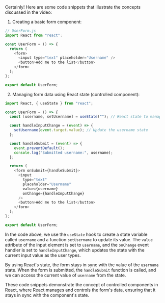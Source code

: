 Certainly! Here are some code snippets that illustrate the concepts discussed in the video:

1. Creating a basic form component:
```javascript
// UserForm.js
import React from "react";

const UserForm = () => {
  return (
    <form>
      <input type="text" placeholder="Username" />
      <button>Add me to the list</button>
    </form>
  );
};

export default UserForm;
```

2. Managing form data using React state (controlled component):
```javascript
import React, { useState } from "react";

const UserForm = () => {
  const [username, setUsername] = useState(""); // React state to manage username

  const handleInputChange = (event) => {
    setUsername(event.target.value); // Update the username state
  };

  const handleSubmit = (event) => {
    event.preventDefault();
    console.log("Submitted username:", username);
  };

  return (
    <form onSubmit={handleSubmit}>
      <input
        type="text"
        placeholder="Username"
        value={username}
        onChange={handleInputChange}
      />
      <button>Add me to the list</button>
    </form>
  );
};

export default UserForm;
```

In the code above, we use the `useState` hook to create a state variable called `username` and a function `setUsername` to update its value. The `value` attribute of the input element is set to `username`, and the `onChange` event handler is set to `handleInputChange`, which updates the state with the current input value as the user types.

By using React's state, the form stays in sync with the value of the `username` state. When the form is submitted, the `handleSubmit` function is called, and we can access the current value of `username` from the state.

These code snippets demonstrate the concept of controlled components in React, where React manages and controls the form's data, ensuring that it stays in sync with the component's state.